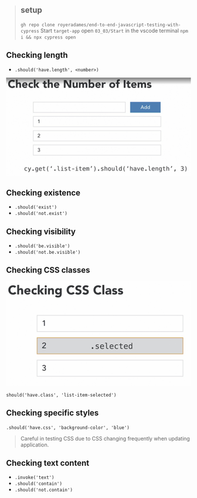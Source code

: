 > ## setup
> `gh repo clone royeradames/end-to-end-javascript-testing-with-cypress`
> Start `target-app`
> open `03_03/Start` in the vscode terminal
> `npm i && npx cypress open`

## Checking length

- `.should('have.length', <number>)`

![check-the-number-of-items.png](images/common-assertions/check-the-number-of-items.png)

## Checking existence

- `.should('exist')`
- `.should('not.exist')`

## Checking visibility

- `.should('be.visible')`
- `.should('not.be.visible')`

## Checking CSS classes

![checking-css-class](images/common-assertions/checking-css-class.png)

`should('have.class', 'list-item-selected')`

## Checking specific styles

`.should('have.css', 'background-color', 'blue')`

> Careful in testing CSS due to CSS changing frequently when updating application.

## Checking text content

- `.invoke('text')`
- `.should('contain')`
- `.should('not.contain')`
